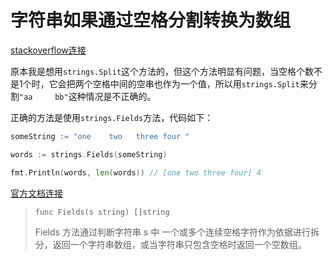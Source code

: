 # 字符串如果通过空格分割转换为数组

[stackoverflow连接](https://stackoverflow.com/questions/13737745/split-a-string-on-whitespace-in-go)

原本我是想用`strings.Split`这个方法的，但这个方法明显有问题，当空格个数不是1个时，它会把两个空格中间的空串也作为一个值，所以用`strings.Split`来分割`"aa　　　bb"`这种情况是不正确的。

正确的方法是使用`strings.Fields`方法，代码如下：

```go
someString := "one    two   three four "

words := strings.Fields(someString)

fmt.Println(words, len(words)) // [one two three four] 4
```

[官方文档连接](https://golang.org/pkg/strings/#Fields)

> `func Fields(s string) []string`
>
> Fields 方法通过判断字符串 s 中 一个或多个连续空格字符作为依据进行拆分，返回一个字符串数组，或当字符串只包含空格时返回一个空数组。

